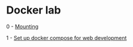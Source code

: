 # Docker lab

0 - [Mounting](https://github.com/napatwongchr/codecamp-intro-to-containers/blob/main/lessons/0-docker-mounting-feature.md)

1 - [Set up docker compose for web development](https://github.com/napatwongchr/codecamp-intro-to-containers/blob/main/lessons/1-setup-docker-compose-for-web-dev.md)
